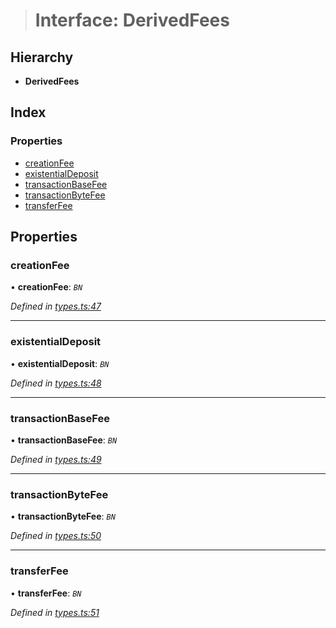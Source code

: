 > # Interface: DerivedFees

## Hierarchy

* **DerivedFees**

## Index

### Properties

* [creationFee](_types_.derivedfees.md#creationfee)
* [existentialDeposit](_types_.derivedfees.md#existentialdeposit)
* [transactionBaseFee](_types_.derivedfees.md#transactionbasefee)
* [transactionByteFee](_types_.derivedfees.md#transactionbytefee)
* [transferFee](_types_.derivedfees.md#transferfee)

## Properties

###  creationFee

• **creationFee**: *`BN`*

*Defined in [types.ts:47](https://github.com/polkadot-js/api/blob/895ed80/packages/api-derive/src/types.ts#L47)*

___

###  existentialDeposit

• **existentialDeposit**: *`BN`*

*Defined in [types.ts:48](https://github.com/polkadot-js/api/blob/895ed80/packages/api-derive/src/types.ts#L48)*

___

###  transactionBaseFee

• **transactionBaseFee**: *`BN`*

*Defined in [types.ts:49](https://github.com/polkadot-js/api/blob/895ed80/packages/api-derive/src/types.ts#L49)*

___

###  transactionByteFee

• **transactionByteFee**: *`BN`*

*Defined in [types.ts:50](https://github.com/polkadot-js/api/blob/895ed80/packages/api-derive/src/types.ts#L50)*

___

###  transferFee

• **transferFee**: *`BN`*

*Defined in [types.ts:51](https://github.com/polkadot-js/api/blob/895ed80/packages/api-derive/src/types.ts#L51)*
